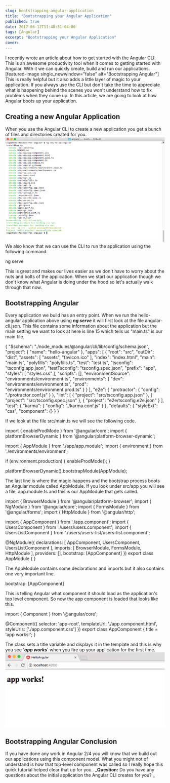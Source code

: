 ```yaml
---
slug: bootstrapping-angular-application
title: "Bootstrapping your Angular Application"
published: true
date: 2017-06-12T11:40:51-04:00
tags: [Angular]
excerpt: "Bootstrapping your Angular Application"
cover: 
---
```


I recently wrote an article about how to get started with the Angular CLI. This is an awesome productivity tool when it comes to getting started with Angular. With it we can quickly create, build and run our applications.  \[featured-image single\_newwindow="false" alt="Bootstrapping Angular"\] This is really helpful but it also adds a little layer of magic to your application. If you always use the CLI but don't take the time to appreciate what is happening behind the scenes you won't understand how to fix problems when they come up. In this article, we are going to look at how Angular boots up your application. 

## Creating a new Angular Application

When you use the Angular CLI to create a new application you get a bunch of files and directories created for you.  [![](./2017-06-05_10-10-56.png)](./2017-06-05_10-10-56.png) We also know that we can use the CLI to run the application using the following command. 

ng serve

This is great and makes our lives easier as we don't have to worry about the nuts and bolts of the application. When we start our application though we don't know what Angular is doing under the hood so let's actually walk through that now. 

## Bootstrapping Angular

Every application we build has an entry point. When we run the hello-angular application above using **_ng serve_** it will first look at the file angular-cli.json. This file contains some information about the application but the main setting we want to look at here is line 15 which tells us "main.ts" is our main file.

{
  "$schema": "./node\_modules/@angular/cli/lib/config/schema.json",
  "project": {
    "name": "hello-angular"
  },
  "apps": \[
    {
      "root": "src",
      "outDir": "dist",
      "assets": \[
        "assets",
        "favicon.ico"
      \],
      "index": "index.html",
      "main": "main.ts",
      "polyfills": "polyfills.ts",
      "test": "test.ts",
      "tsconfig": "tsconfig.app.json",
      "testTsconfig": "tsconfig.spec.json",
      "prefix": "app",
      "styles": \[
        "styles.css"
      \],
      "scripts": \[\],
      "environmentSource": "environments/environment.ts",
      "environments": {
        "dev": "environments/environment.ts",
        "prod": "environments/environment.prod.ts"
      }
    }
  \],
  "e2e": {
    "protractor": {
      "config": "./protractor.conf.js"
    }
  },
  "lint": \[
    {
      "project": "src/tsconfig.app.json"
    },
    {
      "project": "src/tsconfig.spec.json"
    },
    {
      "project": "e2e/tsconfig.e2e.json"
    }
  \],
  "test": {
    "karma": {
      "config": "./karma.conf.js"
    }
  },
  "defaults": {
    "styleExt": "css",
    "component": {}
  }
}

If we look at the file src/main.ts we will see the following code. 

import { enableProdMode } from '@angular/core';
import { platformBrowserDynamic } from '@angular/platform-browser-dynamic';

import { AppModule } from './app/app.module';
import { environment } from './environments/environment';

if (environment.production) {
  enableProdMode();
}

platformBrowserDynamic().bootstrapModule(AppModule);

The last line is where the magic happens and the bootstrap process boots an Angular module called AppModule. If you look under src/app you will see a file, app.module.ts and this is our AppModule that gets called. 

import { BrowserModule } from '@angular/platform-browser';
import { NgModule } from '@angular/core';
import { FormsModule } from '@angular/forms';
import { HttpModule } from '@angular/http';

import { AppComponent } from './app.component';
import { UsersComponent } from './users/users.component';
import { UsersListComponent } from './users/users-list/users-list.component';

@NgModule({
  declarations: \[
    AppComponent,
    UsersComponent,
    UsersListComponent
  \],
  imports: \[
    BrowserModule,
    FormsModule,
    HttpModule
  \],
  providers: \[\],
  bootstrap: \[AppComponent\]
})
export class AppModule { }

The AppModule contains some declarations and imports but it also contains one very important line. 

bootstrap: \[AppComponent\]

This is telling Angular what component it should load as the application's top level component. So now the app component is loaded that looks like this. 

import { Component } from '@angular/core';

@Component({
  selector: 'app-root',
  templateUrl: './app.component.html',
  styleUrls: \['./app.component.css'\]
})
export class AppComponent {
  title = 'app works!';
}

The class sets a title variable and displays it in the template and this is why you see '_**app works**_' when you fire up your application for the first time.  [![Bootstrapping Angular](./2017-06-12_11-40-00.png)](./2017-06-12_11-40-00.png)

## Bootstrapping Angular Conclusion

If you have done any work in Angular 2/4 you will know that we build out our applications using this component model. What you might not of understand is how that top-level component was called so I really hope this quick tutorial helped clear that up for you.  _**Question:** Do you have any questions about the initial application the Angular CLI creates for you? _